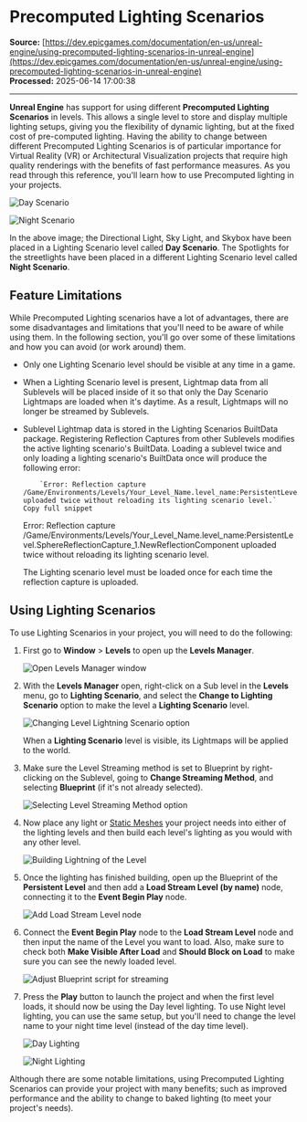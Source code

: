 # Precomputed Lighting Scenarios

**Source:** [https://dev.epicgames.com/documentation/en-us/unreal-engine/using-precomputed-lighting-scenarios-in-unreal-engine](https://dev.epicgames.com/documentation/en-us/unreal-engine/using-precomputed-lighting-scenarios-in-unreal-engine)  
**Processed:** 2025-06-14 17:00:38

---

**Unreal Engine** has support for using different **Precomputed Lighting Scenarios** in levels. This allows a single level to store and display multiple lighting setups, giving you the flexibility of dynamic lighting, but at the fixed cost of pre-computed lighting. Having the ability to change between different Precomputed Lighting Scenarios is of particular importance for Virtual Reality (VR) or Architectural Visualization projects that require high quality renderings with the benefits of fast performance measures. As you read through this reference, you'll learn how to use Precomputed lighting in your projects.

![Day Scenario](https://d1iv7db44yhgxn.cloudfront.net/documentation/images/e92c2dfb-71cd-4bcc-9cfe-3cb688632e3f/01-pcls-day.png)

![Night Scenario](https://d1iv7db44yhgxn.cloudfront.net/documentation/images/63c3ea7b-77e2-4125-97dc-a1f8f6b21ae7/02-pcls-night.png)

In the above image; the Directional Light, Sky Light, and Skybox have been placed in a Lighting Scenario level called **Day Scenario**. The Spotlights for the streetlights have been placed in a different Lighting Scenario level called **Night Scenario**.

## Feature Limitations

While Precomputed Lighting scenarios have a lot of advantages, there are some disadvantages and limitations that you'll need to be aware of while using them. In the following section, you'll go over some of these limitations and how you can avoid (or work around) them.

-   Only one Lighting Scenario level should be visible at any time in a game.
-   When a Lighting Scenario level is present, Lightmap data from all Sublevels will be placed inside of it so that only the Day Scenario Lightmaps are loaded when it's daytime. As a result, Lightmaps will no longer be streamed by Sublevels.
-   Sublevel Lightmap data is stored in the Lighting Scenarios BuiltData package. Registering Reflection Captures from other Sublevels modifies the active lighting scenario's BuiltData. Loading a sublevel twice and only loading a lighting scenario's BuiltData once will produce the following error:
    
    ```
    	`Error: Reflection capture /Game/Environments/Levels/Your_Level_Name.level_name:PersistentLevel.SphereReflectionCapture_1.NewReflectionComponent uploaded twice without reloading its lighting scenario level.`
    Copy full snippet
    ```
    Error: Reflection capture /Game/Environments/Levels/Your\_Level\_Name.level\_name:PersistentLevel.SphereReflectionCapture\_1.NewReflectionComponent uploaded twice without reloading its lighting scenario level.
    
    The Lighting scenario level must be loaded once for each time the reflection capture is uploaded.
    

## Using Lighting Scenarios

To use Lighting Scenarios in your project, you will need to do the following:

1.  First go to **Window** > **Levels** to open up the **Levels Manager**.
    
    ![Open Levels Manager window](https://d1iv7db44yhgxn.cloudfront.net/documentation/images/ad2a828c-67d6-4882-bb1d-941cd745bbb1/03-pcls-open-levels-window.png)
2.  With the **Levels Manager** open, right-click on a Sub level in the **Levels** menu, go to **Lighting Scenario**, and select the **Change to Lighting Scenario** option to make the level a **Lighting Scenario** level.
    
    ![Changing Level Lightning Scenario option](https://d1iv7db44yhgxn.cloudfront.net/documentation/images/e6106928-e071-41f4-9a2e-83c210d29019/04-pcls-lightning-scenario-options.png)
    
    When a **Lighting Scenario** level is visible, its Lightmaps will be applied to the world.
    
3.  Make sure the Level Streaming method is set to Blueprint by right-clicking on the Sublevel, going to **Change Streaming Method**, and selecting **Blueprint** (if it's not already selected).
    
    ![Selecting Level Streaming Method option](https://d1iv7db44yhgxn.cloudfront.net/documentation/images/1a3dc01c-5644-4a10-bfcf-2f30c2e46139/05-pcls-streaming-method-options.png)
4.  Now place any light or [Static Meshes](/documentation/en-us/unreal-engine/static-meshes) your project needs into either of the lighting levels and then build each level's lighting as you would with any other level.
    
    ![Building Lightning of the Level](https://d1iv7db44yhgxn.cloudfront.net/documentation/images/2f68a5e4-2bcb-46e3-b5ce-89bbe0ff9fc7/06-pcls-build-lightning.png)
5.  Once the lighting has finished building, open up the Blueprint of the **Persistent Level** and then add a **Load Stream Level (by name)** node, connecting it to the **Event Begin Play** node.
    
    ![Add Load Stream Level node](https://d1iv7db44yhgxn.cloudfront.net/documentation/images/0d1112a4-b8aa-4af2-aff6-0fcd9ada0b55/07-pcls-load-stream-level-node.png)
6.  Connect the **Event Begin Play** node to the **Load Stream Level** node and then input the name of the Level you want to load. Also, make sure to check both **Make Visible After Load** and **Should Block on Load** to make sure you can see the newly loaded level.
    
    ![Adjust Blueprint script for streaming](https://d1iv7db44yhgxn.cloudfront.net/documentation/images/98bf2a02-0533-4306-ac81-8d9464b9aff7/08-pcls-adjust-bp-script.png)
7.  Press the **Play** button to launch the project and when the first level loads, it should now be using the Day level lighting. To use Night level lighting, you can use the same setup, but you'll need to change the level name to your night time level (instead of the day time level).
    
    ![Day Lighting](https://d1iv7db44yhgxn.cloudfront.net/documentation/images/897c10b6-a0c3-4734-95ce-2226f5084634/01-pcls-day.png)
    
    ![Night Lighting](https://d1iv7db44yhgxn.cloudfront.net/documentation/images/054fa7ce-2535-4e22-88bf-a05a99bc6477/02-pcls-night.png)
    

Although there are some notable limitations, using Precomputed Lighting Scenarios can provide your project with many benefits; such as improved performance and the ability to change to baked lighting (to meet your project's needs).